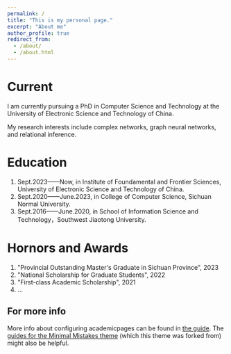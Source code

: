 ```yaml
---
permalink: /
title: "This is my personal page."
excerpt: "About me"
author_profile: true
redirect_from: 
  - /about/
  - /about.html
---
```


# Current
I am currently pursuing a PhD in Computer Science and Technology at the University of Electronic Science and Technology of China.

My research interests include complex networks, graph neural networks, and relational inference.

# Education
1. Sept.2023——Now, in Institute of Foundamental and Frontier Sciences, University of Electronic Science and Technology of China.
1. Sept.2020——June.2023, in College of Computer Science, Sichuan Normal University. 
1. Sept.2016——June.2020, in School of Information Science and Technology，Southwest Jiaotong University.

# Hornors and Awards
1. "Provincial Outstanding Master's Graduate in Sichuan Province", 2023
1. "National Scholarship for Graduate Students", 2022
1. "First-class Academic Scholarship", 2021
1. ...


For more info
------
More info about configuring academicpages can be found in [the guide](https://academicpages.github.io/markdown/). The [guides for the Minimal Mistakes theme](https://mmistakes.github.io/minimal-mistakes/docs/configuration/) (which this theme was forked from) might also be helpful.
